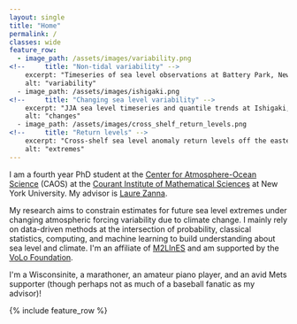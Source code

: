 ```yaml
---
layout: single
title: "Home"
permalink: /
classes: wide
feature_row:
  - image_path: /assets/images/variability.png
<!--     title: "Non-tidal variability" -->
    excerpt: "Timeseries of sea level observations at Battery Park, New York, NY, with computed trends + climatology."
    alt: "variability"
  - image_path: /assets/images/ishigaki.png
<!--     title: "Changing sea level variability" -->
    excerpt: "JJA sea level timeseries and quantile trends at Ishigaki, Japan, with comparison of distributions between first 10 years and last 10 years of observational record."
    alt: "changes"
  - image_path: /assets/images/cross_shelf_return_levels.png
<!--     title: "Return levels" -->
    excerpt: "Cross-shelf sea level anomaly return levels off the eastern coast of South America in CM2.6 simulations."
    alt: "extremes"
---
```


I am a fourth year PhD student at the [Center for Atmosphere-Ocean Science](https://caos.cims.nyu.edu/dynamic/) (CAOS) 
at the [Courant Institute of Mathematical Sciences](https://cims.nyu.edu/dynamic/) at New York University.
My advisor is [Laure Zanna](https://laurezanna.github.io).

My research aims to constrain estimates for future sea level extremes under changing atmospheric forcing
variability due to climate change. I mainly rely on data-driven methods at the intersection of probability, classical statistics, 
computing, and machine learning to build understanding about sea level and climate. I'm an affiliate of [M2LInES](https://m2lines.github.io/)
and am supported by the [VoLo Foundation](https://volofoundation.org/project/new-york-university-nyu/).

I'm a Wisconsinite, a marathoner, an amateur piano player, and an avid Mets supporter (though perhaps not as much of a baseball fanatic as my advisor)!

{% include feature_row %}
